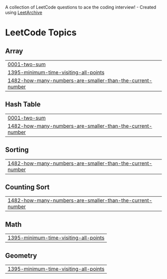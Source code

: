 A collection of LeetCode questions to ace the coding interview! - Created using [LeetArchive](https://github.com/anujlunawat/LeetArchive)


<!---LeetCode Topics Start-->
# LeetCode Topics
## Array
|  |
| ------- |
| [0001-two-sum](https://github.com/rakibyte/DSA/tree/main/LeetCode/0001-two-sum) |
| [1395-minimum-time-visiting-all-points](https://github.com/rakibyte/DSA/tree/main/LeetCode/1395-minimum-time-visiting-all-points) |
| [1482-how-many-numbers-are-smaller-than-the-current-number](https://github.com/rakibyte/DSA/tree/main/LeetCode/1482-how-many-numbers-are-smaller-than-the-current-number) |
## Hash Table
|  |
| ------- |
| [0001-two-sum](https://github.com/rakibyte/DSA/tree/main/LeetCode/0001-two-sum) |
| [1482-how-many-numbers-are-smaller-than-the-current-number](https://github.com/rakibyte/DSA/tree/main/LeetCode/1482-how-many-numbers-are-smaller-than-the-current-number) |
## Sorting
|  |
| ------- |
| [1482-how-many-numbers-are-smaller-than-the-current-number](https://github.com/rakibyte/DSA/tree/main/LeetCode/1482-how-many-numbers-are-smaller-than-the-current-number) |
## Counting Sort
|  |
| ------- |
| [1482-how-many-numbers-are-smaller-than-the-current-number](https://github.com/rakibyte/DSA/tree/main/LeetCode/1482-how-many-numbers-are-smaller-than-the-current-number) |
## Math
|  |
| ------- |
| [1395-minimum-time-visiting-all-points](https://github.com/rakibyte/DSA/tree/main/LeetCode/1395-minimum-time-visiting-all-points) |
## Geometry
|  |
| ------- |
| [1395-minimum-time-visiting-all-points](https://github.com/rakibyte/DSA/tree/main/LeetCode/1395-minimum-time-visiting-all-points) |
<!---LeetCode Topics End-->